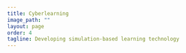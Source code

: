 ```yaml
---
title: Cyberlearning
image_path: ""
layout: page
order: 4
tagline: Developing simulation-based learning technology
---
```


